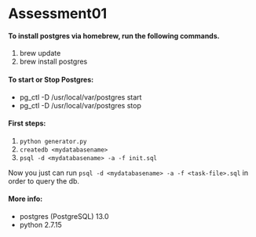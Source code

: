 # Assessment01

#### To install postgres via homebrew, run the following commands.
1. brew update
2. brew install postgres

#### To start or Stop Postgres:
- pg_ctl -D /usr/local/var/postgres start
- pg_ctl -D /usr/local/var/postgres stop

#### First steps:
1. `python generator.py`
2. `createdb <mydatabasename>`
3. `psql -d <mydatabasename> -a -f init.sql`

Now you just can run `psql -d <mydatabasename> -a -f <task-file>.sql` in order to query the db. 
  
#### More info:
- postgres (PostgreSQL) 13.0
- python 2.7.15
